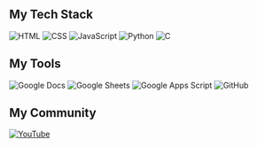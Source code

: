 <h2>My Tech Stack</h2>
<p>
  <img alt="HTML" src="https://img.shields.io/badge/HTML-%23ffffff?style=flat-square&logo=html5&logoColor=%23E34F26" position:>
  <img alt="CSS" src="https://img.shields.io/badge/CSS-%23ffffff?style=flat-square&logo=css&logoColor=%23663399">
  <img alt="JavaScript" src="https://img.shields.io/badge/JavaScript-%23ffffff?style=flat-square&logo=javascript&logoColor=%23F7DF1E">
  <img alt="Python" src="https://img.shields.io/badge/Python-%23ffffff?style=flat-square&logo=python&logoColor=%233776AB">
  <img alt="C" src="https://img.shields.io/badge/C-%23ffffff?style=flat-square&logo=c&logoColor=%23A8B9CC">
</p>

<h2>My Tools</h2>
<p>
  <img alt="Google Docs" src="https://img.shields.io/badge/Google%20Docs-%23ffffff?style=flat-square&logo=googledocs&logoColor=%234285F4">
  <img alt="Google Sheets" src="https://img.shields.io/badge/Google%20Sheets-%23ffffff?style=flat-square&logo=googlesheets&logoColor=%2334A853">
  <img alt="Google Apps Script" src="https://img.shields.io/badge/Google%20Apps%20Script-%23ffffff?style=flat-square&logo=googleappsscript&logoColor=%234285F4">
  <img alt="GitHub" src="https://img.shields.io/badge/GitHub-%23ffffff?style=flat-square&logo=github&logoColor=%23181717">
</p>

<h2>My Community</h2>
<p>
  <a href="https://youtube.com/@dok-0727?si=yvRh6_Mbwh75F2K7" target="_blank"><img alt="YouTube" src="https://img.shields.io/badge/YouTube-%23ffffff?style=flat-square&logo=YouTube&logoColor=%23FF0000&link=https%3A%2F%2Fyoutube.com%2F%40dok-0727%3Fsi%3DeDdOaDilmjkXi2lh">
</p>

